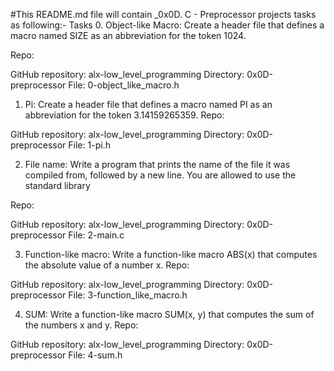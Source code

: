 #This README.md file will contain _0x0D. C - Preprocessor projects tasks as following:-
Tasks 
0. Object-like Macro: Create a header file that defines a macro named SIZE as an abbreviation for the token 1024.

Repo:

GitHub repository: alx-low_level_programming Directory: 0x0D-preprocessor File: 0-object_like_macro.h

1. Pi: Create a header file that defines a macro named PI as an abbreviation for the token 3.14159265359.
Repo:

GitHub repository: alx-low_level_programming Directory: 0x0D-preprocessor File: 1-pi.h

2. File name: Write a program that prints the name of the file it was compiled from, followed by a new line.
You are allowed to use the standard library

Repo:

GitHub repository: alx-low_level_programming Directory: 0x0D-preprocessor File: 2-main.c

3. Function-like macro: Write a function-like macro ABS(x) that computes the absolute value of a number x.
Repo:

GitHub repository: alx-low_level_programming Directory: 0x0D-preprocessor File: 3-function_like_macro.h

4. SUM: Write a function-like macro SUM(x, y) that computes the sum of the numbers x and y.
Repo:

GitHub repository: alx-low_level_programming Directory: 0x0D-preprocessor File: 4-sum.h
